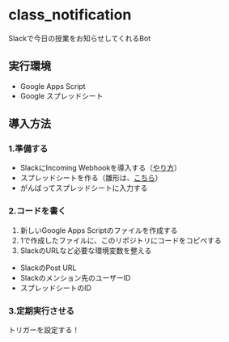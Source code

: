 # class_notification
Slackで今日の授業をお知らせしてくれるBot

## 実行環境

- Google Apps Script
- Google スプレッドシート

## 導入方法
### 1.準備する
- SlackにIncoming Webhookを導入する（[やり方](https://slack.com/intl/ja-jp/help/articles/115005265063-Slack-%E3%81%A7%E3%81%AE-Incoming-Webhook-%E3%81%AE%E5%88%A9%E7%94%A8)）
- スプレッドシートを作る（雛形は、[こちら](https://docs.google.com/spreadsheets/d/1Eqln1zoWNErlklQbUJf5Qk9toRooQG49RRaaqRnaIoA/edit?usp=sharing)）
- がんばってスプレッドシートに入力する

### 2.コードを書く
1. 新しいGoogle Apps Scriptのファイルを作成する
2. 1で作成したファイルに、このリポジトリにコードをコピペする
3. SlackのURLなど必要な環境変数を整える
  - SlackのPost URL
  - Slackのメンション先のユーザーID
  - スプレッドシートのID

### 3.定期実行させる
トリガーを設定する！

